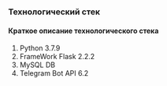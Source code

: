 ### Технологический стек
#### Краткое описание технологического стека <br/>

1. Python 3.7.9
2. FrameWork Flask 2.2.2
3. MySQL DB
4. Telegram Bot API 6.2